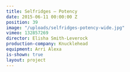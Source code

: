 ```yaml
---
title: Selfridges — Potency
date: 2015-06-11 00:00:00 Z
position: 39
image: "/uploads/selfridges-potency-wide.jpg"
vimeo: 132857269
director: Elisha Smith-Leverock
production-company: Knucklehead
equipment: Arri Alexa
is-shown: true
layout: project
---
```


